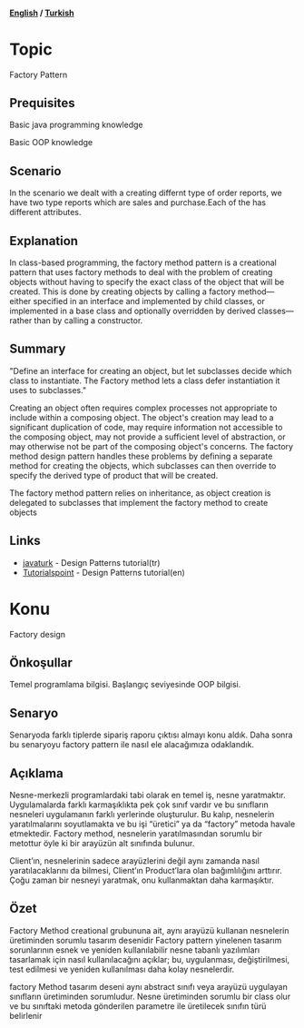 #### [English](#topic) / [Turkish](#konu)

# Topic

Factory Pattern


## Prequisites

Basic java programming knowledge

Basic OOP knowledge


## Scenario

In the scenario we dealt with a creating differnt type of order reports,
we have two type reports which are sales and purchase.Each of the has different attributes.

## Explanation

In class-based programming, the factory method pattern is a creational pattern that uses factory methods to deal with the problem of creating objects without having to specify the exact class of the object that will be created. This is done by creating objects by calling a factory method—either specified in an interface and implemented by child classes, or implemented in a base class and optionally overridden by derived classes—rather than by calling a constructor.



## Summary
"Define an interface for creating an object, but let subclasses decide which class to instantiate. The Factory method lets a class defer instantiation it uses to subclasses."

Creating an object often requires complex processes not appropriate to include within a composing object. The object's creation may lead to a significant duplication of code, may require information not accessible to the composing object, may not provide a sufficient level of abstraction, or may otherwise not be part of the composing object's concerns. The factory method design pattern handles these problems by defining a separate method for creating the objects, which subclasses can then override to specify the derived type of product that will be created.

The factory method pattern relies on inheritance, as object creation is delegated to subclasses that implement the factory method to create objects

## Links

* [javaturk](http://www.javaturk.org/tasarim-kaliplari-factory-method-uretici-metot-i/) - Design Patterns tutorial(tr)
* [Tutorialspoint](https://www.tutorialspoint.com/design_pattern/factory_pattern.htm) - Design Patterns tutorial(en)

# Konu
Factory design
## Önkoşullar
Temel programlama bilgisi.
Başlangıç seviyesinde OOP bilgisi.

## Senaryo

Senaryoda farklı tiplerde sipariş raporu çıktısı almayı konu aldık. Daha sonra bu senaryoyu factory pattern ile nasıl ele alacağımıza odaklandık.

## Açıklama

Nesne-merkezli programlardaki tabi olarak en temel iş, nesne yaratmaktır. Uygulamalarda farklı karmaşıklıkta pek çok sınıf vardır ve bu sınıfların nesneleri uygulamanın farklı yerlerinde oluşturulur. Bu kalıp, nesnelerin yaratılmalarını soyutlamakta ve bu işi “üretici” ya da “factory” metoda havale etmektedir. Factory method, nesnelerin yaratılmasından sorumlu bir metottur öyle ki bir arayüzün alt sınıfında bulunur.

Client’ın,  nesnelerinin sadece arayüzlerini değil aynı zamanda nasıl yaratılacaklarını da bilmesi, Client’ın Product’lara olan bağımlılığını arttırır. Çoğu zaman bir nesneyi yaratmak, onu kullanmaktan daha karmaşıktır.

## Özet
Factory Method  creational grubununa ait, aynı arayüzü kullanan nesnelerin üretiminden sorumlu tasarım desenidir
Factory pattern yinelenen tasarım sorunlarının esnek ve yeniden kullanılabilir nesne tabanlı yazılımları tasarlamak için nasıl kullanılacağını açıklar; bu, uygulanması, değiştirilmesi, test edilmesi ve yeniden kullanılması daha kolay nesnelerdir.

factory Method tasarım deseni aynı abstract sınıfı veya arayüzü uygulayan sınıfların üretiminden sorumludur. Nesne üretiminden sorumlu bir class olur ve bu sınıftaki metoda gönderilen parametre ile üretilecek sınıfın türü belirlenir
